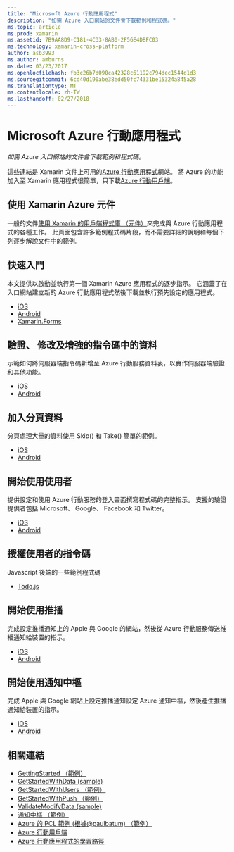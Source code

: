 ```yaml
---
title: "Microsoft Azure 行動應用程式"
description: "如需 Azure 入口網站的文件會下載範例和程式碼。"
ms.topic: article
ms.prod: xamarin
ms.assetid: 7B9AA8D9-C181-4C33-8AB0-2F56E4DBFC03
ms.technology: xamarin-cross-platform
author: asb3993
ms.author: amburns
ms.date: 03/23/2017
ms.openlocfilehash: fb3c26b7d090ca42328c61192c794dec1544d1d3
ms.sourcegitcommit: 6cd40d190abe38edd50fc74331be15324a845a28
ms.translationtype: MT
ms.contentlocale: zh-TW
ms.lasthandoff: 02/27/2018
---
```

# <a name="microsoft-azure-mobile-apps"></a>Microsoft Azure 行動應用程式

_如需 Azure 入口網站的文件會下載範例和程式碼。_

<!--
NOTE TO AUTHORS: this page is referenced from
http://azure.microsoft.com/en-us/develop/mobile/xamarin/
as https://developer.xamarin.com/guides/cross-platform/data-cloud/mobile-services/
A redirect has been put in place to /mobile-apps/ HOWEVER the /Resources/ .ZIP files are still located in /mobile-services/ so that the following permalinks don't break

The ZIPs in /Resources/ are also referenced by inbound links
Getting Started  http://go.microsoft.com/fwlink/p/?LinkId=331359
Get started with data   http://go.microsoft.com/fwlink/p/?LinkId=331302
Get started with push   http://go.microsoft.com/fwlink/p/?LinkId=331303
Get started with authentication http://go.microsoft.com/fwlink/p/?LinkId=331328
Get started with Notification Hubs  http://go.microsoft.com/fwlink/p/?LinkId=331329
Validate and modify data    http://go.microsoft.com/fwlink/p/?LinkId=331330
-->


這些連結是 Xamarin 文件上可用的[Azure 行動應用程式](https://azure.microsoft.com/en-us/documentation/services/app-service/mobile/)網站。
將 Azure 的功能加入至 Xamarin 應用程式很簡單，只下載[Azure 行動用戶端](https://www.nuget.org/packages/Microsoft.Azure.Mobile.Client/)。

## <a name="working-with-the-xamarin-azure-component"></a>使用 Xamarin Azure 元件

一般的文件[使用 Xamarin 的用戶端程式庫 （元件）](https://azure.microsoft.com/en-us/documentation/articles/app-service-mobile-dotnet-how-to-use-client-library/)來完成與 Azure 行動應用程式的各種工作。 此頁面包含許多範例程式碼片段，而不需要詳細的說明和每個下列逐步解說文件中的範例。

## <a name="getting-started"></a>快速入門

本文提供以啟動並執行第一個 Xamarin Azure 應用程式的逐步指示。
它涵蓋了在入口網站建立新的 Azure 行動應用程式然後下載並執行預先設定的應用程式。

-  [iOS](https://azure.microsoft.com/en-us/documentation/articles/app-service-mobile-xamarin-ios-get-started/)
-  [Android](https://azure.microsoft.com/en-us/documentation/articles/app-service-mobile-xamarin-android-get-started/)
-  [Xamarin.Forms](https://azure.microsoft.com/en-us/documentation/articles/app-service-mobile-xamarin-forms-get-started/)

## <a name="validate-modify-and-augment-data-in-scripts"></a>驗證、 修改及增強的指令碼中的資料

示範如何將伺服器端指令碼新增至 Azure 行動服務資料表，以實作伺服器端驗證和其他功能。

-  [iOS](https://azure.microsoft.com/en-us/documentation/articles/mobile-services-dotnet-how-to-use-client-library/#errors)
-  [Android](https://azure.microsoft.com/en-us/documentation/articles/mobile-services-dotnet-how-to-use-client-library/#errors)


## <a name="add-paging-to-data"></a>加入分頁資料

分頁處理大量的資料使用 Skip() 和 Take() 簡單的範例。

-  [iOS](https://azure.microsoft.com/en-us/documentation/articles/mobile-services-dotnet-how-to-use-client-library/#paging)
-  [Android](https://azure.microsoft.com/en-us/documentation/articles/mobile-services-dotnet-how-to-use-client-library/#paging)


## <a name="get-started-with-users"></a>開始使用使用者

提供設定和使用 Azure 行動服務的登入畫面撰寫程式碼的完整指示。 支援的驗證提供者包括 Microsoft、 Google、 Facebook 和 Twitter。

-  [iOS](https://azure.microsoft.com/en-us/documentation/articles/app-service-mobile-xamarin-ios-get-started-users/)
-  [Android](https://azure.microsoft.com/en-us/documentation/articles/app-service-mobile-xamarin-android-get-started-users/)


## <a name="authorize-users-in-scripts"></a>授權使用者的指令碼

Javascript 後端的一些範例程式碼

-  [Todo.js](https://github.com/Azure/azure-mobile-apps-node/blob/master/samples/personal-table/tables/TodoItem.js#L38)


## <a name="get-started-with-push"></a>開始使用推播

完成設定推播通知上的 Apple 與 Google 的網站，然後從 Azure 行動服務傳送推播通知給裝置的指示。

-  [iOS](https://azure.microsoft.com/en-us/documentation/articles/app-service-mobile-xamarin-ios-get-started-push/)
-  [Android](https://azure.microsoft.com/en-us/documentation/articles/app-service-mobile-xamarin-android-get-started-push/)


## <a name="get-started-with-notification-hubs"></a>開始使用通知中樞

完成 Apple 與 Google 網站上設定推播通知設定 Azure 通知中樞，然後產生推播通知給裝置的指示。

-  [iOS](http://azure.microsoft.com/en-us/documentation/articles/partner-xamarin-notification-hubs-ios-get-started/)
-  [Android](http://azure.microsoft.com/en-us/documentation/articles/partner-xamarin-notification-hubs-android-get-started/)



## <a name="related-links"></a>相關連結

- [GettingStarted （範例）](https://github.com/xamarin/mobile-samples/tree/master/Azure/GettingStarted)
- [GetStartedWithData (sample)](https://github.com/xamarin/mobile-samples/tree/master/Azure/GetStartedWithData)
- [GetStartedWithUsers （範例）](https://github.com/xamarin/mobile-samples/tree/master/Azure/GetStartedWithUsers)
- [GetStartedWithPush （範例）](https://github.com/xamarin/mobile-samples/tree/master/Azure/GetStartedWithPush)
- [ValidateModifyData (sample)](https://github.com/xamarin/mobile-samples/tree/master/Azure/ValidateModifyData)
- [通知中樞 （範例）](https://github.com/xamarin/mobile-samples/tree/master/Azure/NotificationHubs)
- [Azure 的 PCL 範例 (根據@paulbatum) （範例）](https://github.com/paulbatum/mobile-services-xamarin-pcl)
- [Azure 行動用戶端](https://www.nuget.org/packages/Microsoft.Azure.Mobile.Client/)
- [Azure 行動應用程式的學習路徑](https://azure.microsoft.com/en-us/documentation/learning-paths/appservice-mobileapps/)
